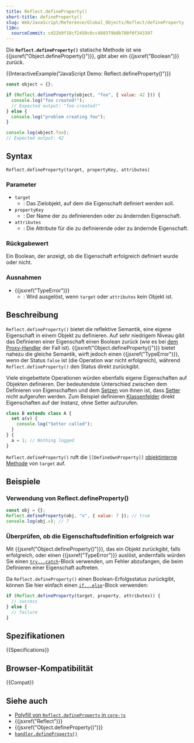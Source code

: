 ```yaml
---
title: Reflect.defineProperty()
short-title: defineProperty()
slug: Web/JavaScript/Reference/Global_Objects/Reflect/defineProperty
l10n:
  sourceCommit: cd22b9f18cf2450c0cc488379b8b780f0f343397
---
```


Die **`Reflect.defineProperty()`** statische Methode ist wie {{jsxref("Object.defineProperty()")}}, gibt aber ein {{jsxref("Boolean")}} zurück.

{{InteractiveExample("JavaScript Demo: Reflect.defineProperty()")}}

```js interactive-example
const object = {};

if (Reflect.defineProperty(object, "foo", { value: 42 })) {
  console.log("foo created!");
  // Expected output: "foo created!"
} else {
  console.log("problem creating foo");
}

console.log(object.foo);
// Expected output: 42
```

## Syntax

```js-nolint
Reflect.defineProperty(target, propertyKey, attributes)
```

### Parameter

- `target`
  - : Das Zielobjekt, auf dem die Eigenschaft definiert werden soll.
- `propertyKey`
  - : Der Name der zu definierenden oder zu ändernden Eigenschaft.
- `attributes`
  - : Die Attribute für die zu definierende oder zu ändernde Eigenschaft.

### Rückgabewert

Ein Boolean, der anzeigt, ob die Eigenschaft erfolgreich definiert wurde oder nicht.

### Ausnahmen

- {{jsxref("TypeError")}}
  - : Wird ausgelöst, wenn `target` oder `attributes` kein Objekt ist.

## Beschreibung

`Reflect.defineProperty()` bietet die reflektive Semantik, eine eigene Eigenschaft in einem Objekt zu definieren. Auf sehr niedrigem Niveau gibt das Definieren einer Eigenschaft einen Boolean zurück (wie es bei [dem Proxy-Handler](/de/docs/Web/JavaScript/Reference/Global_Objects/Proxy/Proxy/defineProperty) der Fall ist). {{jsxref("Object.defineProperty()")}} bietet nahezu die gleiche Semantik, wirft jedoch einen {{jsxref("TypeError")}}, wenn der Status `false` ist (die Operation war nicht erfolgreich), während `Reflect.defineProperty()` den Status direkt zurückgibt.

Viele eingebettete Operationen würden ebenfalls eigene Eigenschaften auf Objekten definieren. Der bedeutendste Unterschied zwischen dem Definieren von Eigenschaften und dem [Setzen](/de/docs/Web/JavaScript/Reference/Global_Objects/Reflect/set) von ihnen ist, dass [Setter](/de/docs/Web/JavaScript/Reference/Functions/set) nicht aufgerufen werden. Zum Beispiel definieren [Klassenfelder](/de/docs/Web/JavaScript/Reference/Classes/Public_class_fields) direkt Eigenschaften auf der Instanz, ohne Setter aufzurufen.

```js
class B extends class A {
  set a(v) {
    console.log("Setter called");
  }
} {
  a = 1; // Nothing logged
}
```

`Reflect.defineProperty()` ruft die `[[DefineOwnProperty]]` [objektinterne Methode](/de/docs/Web/JavaScript/Reference/Global_Objects/Proxy#object_internal_methods) von `target` auf.

## Beispiele

### Verwendung von Reflect.defineProperty()

```js
const obj = {};
Reflect.defineProperty(obj, "x", { value: 7 }); // true
console.log(obj.x); // 7
```

### Überprüfen, ob die Eigenschaftsdefinition erfolgreich war

Mit {{jsxref("Object.defineProperty()")}}, das ein Objekt zurückgibt, falls erfolgreich, oder einen {{jsxref("TypeError")}} auslöst, andernfalls würden Sie einen [`try...catch`](/de/docs/Web/JavaScript/Reference/Statements/try...catch)-Block verwenden, um Fehler abzufangen, die beim Definieren einer Eigenschaft auftreten.

Da `Reflect.defineProperty()` einen Boolean-Erfolgsstatus zurückgibt, können Sie hier einfach einen [`if...else`](/de/docs/Web/JavaScript/Reference/Statements/if...else)-Block verwenden:

```js
if (Reflect.defineProperty(target, property, attributes)) {
  // success
} else {
  // failure
}
```

## Spezifikationen

{{Specifications}}

## Browser-Kompatibilität

{{Compat}}

## Siehe auch

- [Polyfill von `Reflect.defineProperty` in `core-js`](https://github.com/zloirock/core-js#ecmascript-reflect)
- {{jsxref("Reflect")}}
- {{jsxref("Object.defineProperty()")}}
- [`handler.defineProperty()`](/de/docs/Web/JavaScript/Reference/Global_Objects/Proxy/Proxy/defineProperty)
